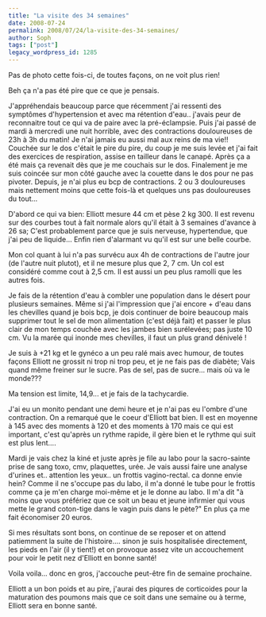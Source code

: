 ```yaml
---
title: "La visite des 34 semaines"
date: 2008-07-24
permalink: 2008/07/24/la-visite-des-34-semaines/
author: Soph
tags: ["post"]
legacy_wordpress_id: 1285
---
```


Pas de photo cette fois-ci, de toutes façons, on ne voit plus rien!

Beh ça n'a pas été pire que ce que je pensais.

J'appréhendais beaucoup parce que récemment j'ai ressenti des symptômes d'hypertension et avec ma rétention d'eau.. j'avais peur de reconnaitre tout ce qui va de paire avec la pré-éclampsie. Puis j'ai passé de mardi à mercredi une nuit horrible, avec des contractions douloureuses de 23h à 3h du matin! Je n'ai jamais eu aussi mal aux reins de ma vie!! Couchée sur le dos c'était le pire du pire, du coup je me suis levée et j'ai fait des exercices de respiration, assise en tailleur dans le canapé. Après ça a été mais ça revenait dès que je me couchais sur le dos. Finalement je me suis coincée sur mon côté gauche avec la couette dans le dos pour ne pas pivoter. Depuis, je n'ai plus eu bcp de contractions. 2 ou 3 douloureuses mais nettement moins que cette fois-là et quelques uns pas douloureuses du tout...

<!-- excerpt -->

D'abord ce qui va bien: Elliott mesure 44 cm et pèse 2 kg 300. Il est revenu sur des courbes tout à fait normale alors qu'il était à 3 semaines d'avance à 26 sa; C'est probablement parce que je suis nerveuse, hypertendue, que j'ai peu de liquide... Enfin rien d'alarmant vu qu'il est sur une belle courbe.

Mon col quant à lui n'a pas survécu aux 4h de contractions de l'autre jour (de l'autre nuit plutot), et il ne mesure plus que 2, 7 cm. Un col est considéré comme cout à 2,5 cm. Il est aussi un peu plus ramolli que les autres fois.

Je fais de la rétention d'eau à combler une population dans le désert pour plusieurs semaines. Même si j'ai l'impression que j'ai encore + d'eau dans les chevilles quand je bois bcp, je dois continuer de boire beaucoup mais supprimer tout le sel de mon alimentation (c'est déjà fait) et passer le plus clair de mon temps couchée avec les jambes bien surélevées; pas juste 10 cm. Vu la marée qui inonde mes chevilles, il faut un plus grand dénivelé !

Je suis à +21 kg et le gynéco a un peu ralé mais avec humour, de toutes façons Elliott ne grossit ni trop ni trop peu, et je ne fais pas de diabète; Vais quand même freiner sur le sucre. Pas de sel, pas de sucre... mais où va le monde???

Ma tension est limite, 14,9... et je fais de la tachycardie.

J'ai eu un monito pendant une demi heure et je n'ai pas eu l'ombre d'une contraction. On a remarqué que le coeur d'Elliott bat bien. Il est en moyenne à 145 avec des moments à 120 et des moments à 170 mais ce qui est important, c'est qu'après un rythme rapide, il gère bien et le rythme qui suit est plus lent....

Mardi je vais chez la kiné et juste après je file au labo pour la sacro-sainte prise de sang toxo, cmv, plaquettes, urée. Je vais aussi faire une analyse d'urines et.. attention les yeux.. un frottis vagino-rectal. ca donne envie hein? Comme il ne s'occupe pas du labo, il m'a donné le tube pour le frottis comme ça je m'en charge moi-même et je le donne au labo. Il m'a dit "à moins que vous préfériez que ce soit un beau et jeune infirmier qui vous mette le grand coton-tige dans le vagin puis dans le pète?" En plus ça me fait économiser 20 euros.

Si mes résultats sont bons, on continue de se reposer et on attend patiemment la suite de l'histoire.... sinon je suis hospitalisée directement, les pieds en l'air (il y tient!) et on provoque assez vite un accouchement pour voir le petit nez d'Elliott en bonne santé!

Voila voila... donc en gros, j'accouche peut-être fin de semaine prochaine.

Elliott a un bon poids et au pire, j'aurai des piqures de corticoides pour la maturation des poumons mais que ce soit dans une semaine ou à terme, Elliott sera en bonne santé.
